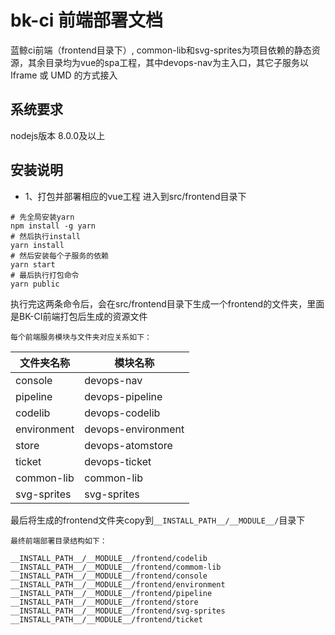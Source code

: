 # bk-ci 前端部署文档

蓝鲸ci前端（frontend目录下）, common-lib和svg-sprites为项目依赖的静态资源，其余目录均为vue的spa工程，其中devops-nav为主入口，其它子服务以Iframe 或 UMD 的方式接入

## 系统要求

nodejs版本 8.0.0及以上

## 安装说明

- 1、打包并部署相应的vue工程
进入到src/frontend目录下
```
# 先全局安装yarn
npm install -g yarn
# 然后执行install
yarn install
# 然后安装每个子服务的依赖
yarn start
# 最后执行打包命令
yarn public
```

执行完这两条命令后，会在src/frontend目录下生成一个frontend的文件夹，里面是BK-CI前端打包后生成的资源文件

    每个前端服务模块与文件夹对应关系如下：

|   文件夹名称   |   模块名称     |
| ------------ | ---------------- |
|  console |   devops-nav
|  pipeline |   devops-pipeline
|  codelib |   devops-codelib
|  environment |   devops-environment
|  store |   devops-atomstore
|  ticket |   devops-ticket
|   common-lib   |  common-lib |
|   svg-sprites   |  svg-sprites |


最后将生成的frontend文件夹copy到`__INSTALL_PATH__/__MODULE__/`目录下
    
    最终前端部署目录结构如下：
```
__INSTALL_PATH__/__MODULE__/frontend/codelib
__INSTALL_PATH__/__MODULE__/frontend/commom-lib
__INSTALL_PATH__/__MODULE__/frontend/console
__INSTALL_PATH__/__MODULE__/frontend/environment
__INSTALL_PATH__/__MODULE__/frontend/pipeline
__INSTALL_PATH__/__MODULE__/frontend/store
__INSTALL_PATH__/__MODULE__/frontend/svg-sprites
__INSTALL_PATH__/__MODULE__/frontend/ticket
```